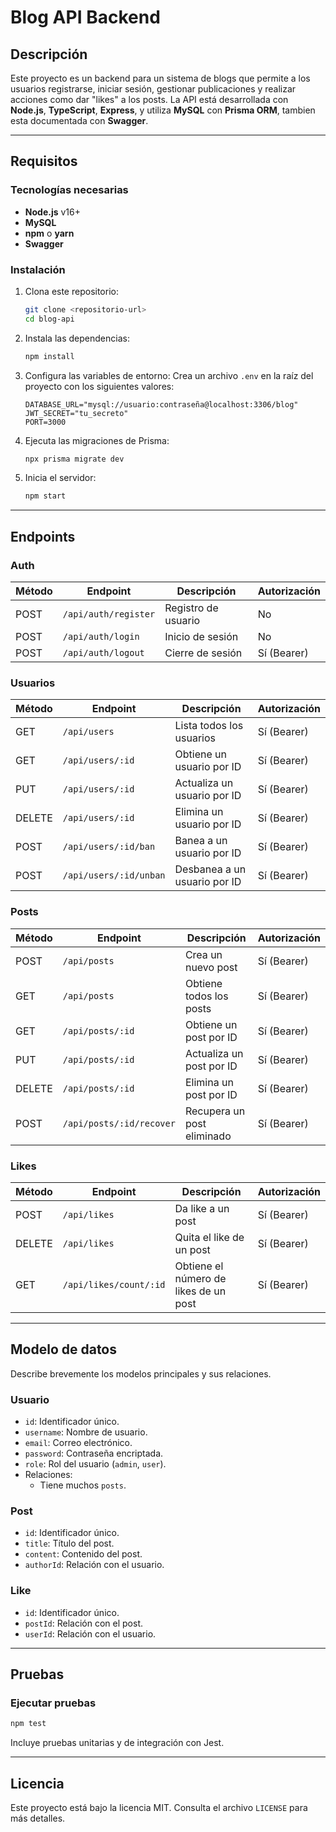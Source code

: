 
# Blog API Backend

## Descripción
Este proyecto es un backend para un sistema de blogs que permite a los usuarios registrarse, iniciar sesión, gestionar publicaciones y realizar acciones como dar "likes" a los posts. La API está desarrollada con **Node.js**, **TypeScript**, **Express**, y utiliza **MySQL** con **Prisma ORM**, tambien esta documentada con **Swagger**.

---

## Requisitos

### Tecnologías necesarias
- **Node.js** v16+
- **MySQL** 
- **npm** o **yarn**
- **Swagger**

### Instalación
1. Clona este repositorio:
   ```bash
   git clone <repositorio-url>
   cd blog-api
   ```
2. Instala las dependencias:
   ```bash
   npm install
   ```
3. Configura las variables de entorno:
   Crea un archivo `.env` en la raíz del proyecto con los siguientes valores:
   ```env
   DATABASE_URL="mysql://usuario:contraseña@localhost:3306/blog"
   JWT_SECRET="tu_secreto"
   PORT=3000
   ```

4. Ejecuta las migraciones de Prisma:
   ```bash
   npx prisma migrate dev
   ```

5. Inicia el servidor:
   ```bash
   npm start
   ```

---

## Endpoints

### **Auth**
| Método | Endpoint             | Descripción                  | Autorización |
|--------|-----------------------|------------------------------|--------------|
| POST   | `/api/auth/register` | Registro de usuario          | No           |
| POST   | `/api/auth/login`    | Inicio de sesión             | No           |
| POST   | `/api/auth/logout`   | Cierre de sesión             | Sí (Bearer)  |

### **Usuarios**
| Método | Endpoint             | Descripción                   | Autorización |
|--------|-----------------------|-------------------------------|--------------|
| GET    | `/api/users`         | Lista todos los usuarios      | Sí (Bearer)  |
| GET    | `/api/users/:id`     | Obtiene un usuario por ID     | Sí (Bearer)  |
| PUT    | `/api/users/:id`     | Actualiza un usuario por ID   | Sí (Bearer)  |
| DELETE | `/api/users/:id`     | Elimina un usuario por ID     | Sí (Bearer)  |
| POST   | `/api/users/:id/ban` | Banea a un usuario por ID     | Sí (Bearer)  |
| POST   | `/api/users/:id/unban` | Desbanea a un usuario por ID | Sí (Bearer)  |

### **Posts**
| Método | Endpoint               | Descripción                  | Autorización |
|--------|-------------------------|------------------------------|--------------|
| POST   | `/api/posts`           | Crea un nuevo post           | Sí (Bearer)  |
| GET    | `/api/posts`           | Obtiene todos los posts      | Sí (Bearer)  |
| GET    | `/api/posts/:id`       | Obtiene un post por ID       | Sí (Bearer)  |
| PUT    | `/api/posts/:id`       | Actualiza un post por ID     | Sí (Bearer)  |
| DELETE | `/api/posts/:id`       | Elimina un post por ID       | Sí (Bearer)  |
| POST   | `/api/posts/:id/recover` | Recupera un post eliminado | Sí (Bearer)  |

### **Likes**
| Método | Endpoint               | Descripción                       | Autorización |
|--------|-------------------------|-----------------------------------|--------------|
| POST   | `/api/likes`           | Da like a un post                 | Sí (Bearer)  |
| DELETE | `/api/likes`           | Quita el like de un post          | Sí (Bearer)  |
| GET    | `/api/likes/count/:id` | Obtiene el número de likes de un post | Sí (Bearer)  |

---

## Modelo de datos

Describe brevemente los modelos principales y sus relaciones.

### Usuario
- `id`: Identificador único.
- `username`: Nombre de usuario.
- `email`: Correo electrónico.
- `password`: Contraseña encriptada.
- `role`: Rol del usuario (`admin`, `user`).
- Relaciones:
  - Tiene muchos `posts`.

### Post
- `id`: Identificador único.
- `title`: Título del post.
- `content`: Contenido del post.
- `authorId`: Relación con el usuario.

### Like
- `id`: Identificador único.
- `postId`: Relación con el post.
- `userId`: Relación con el usuario.

---

## Pruebas

### Ejecutar pruebas
```bash
npm test
```
Incluye pruebas unitarias y de integración con Jest.

---

## Licencia

Este proyecto está bajo la licencia MIT. Consulta el archivo `LICENSE` para más detalles.
